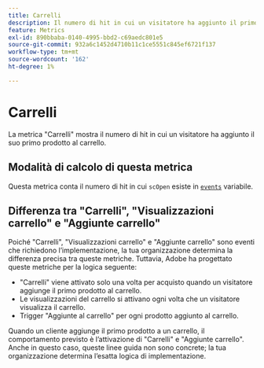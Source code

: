 ```yaml
---
title: Carrelli
description: Il numero di hit in cui un visitatore ha aggiunto il primo prodotto al carrello.
feature: Metrics
exl-id: 890bbaba-0140-4995-bbd2-c69aedc801e5
source-git-commit: 932a6c1452d4710b11c1ce5551c845ef6721f137
workflow-type: tm+mt
source-wordcount: '162'
ht-degree: 1%

---
```


# Carrelli

La metrica &quot;Carrelli&quot; mostra il numero di hit in cui un visitatore ha aggiunto il suo primo prodotto al carrello.

## Modalità di calcolo di questa metrica

Questa metrica conta il numero di hit in cui `scOpen` esiste in [`events`](/help/implement/vars/page-vars/events/events-overview.md) variabile.

## Differenza tra &quot;Carrelli&quot;, &quot;Visualizzazioni carrello&quot; e &quot;Aggiunte carrello&quot;

Poiché &quot;Carrelli&quot;, &quot;Visualizzazioni carrello&quot; e &quot;Aggiunte carrello&quot; sono eventi che richiedono l’implementazione, la tua organizzazione determina la differenza precisa tra queste metriche. Tuttavia, Adobe ha progettato queste metriche per la logica seguente:

* &quot;Carrelli&quot; viene attivato solo una volta per acquisto quando un visitatore aggiunge il primo prodotto al carrello.
* Le visualizzazioni del carrello si attivano ogni volta che un visitatore visualizza il carrello.
* Trigger &quot;Aggiunte al carrello&quot; per ogni prodotto aggiunto al carrello.

Quando un cliente aggiunge il primo prodotto a un carrello, il comportamento previsto è l’attivazione di &quot;Carrelli&quot; e &quot;Aggiunte carrello&quot;. Anche in questo caso, queste linee guida non sono concrete; la tua organizzazione determina l’esatta logica di implementazione.
